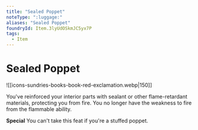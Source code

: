 ```yaml
---
title: "Sealed Poppet"
noteType: ":luggage:"
aliases: "Sealed Poppet"
foundryId: Item.3lyUdOSkmJC5yx7P
tags:
  - Item
---
```


# Sealed Poppet
![[icons-sundries-books-book-red-exclamation.webp|150]]

You've reinforced your interior parts with sealant or other flame-retardant materials, protecting you from fire. You no longer have the weakness to fire from the flammable ability.

**Special** You can't take this feat if you're a stuffed poppet.
